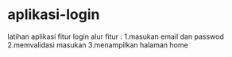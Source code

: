 # aplikasi-login
latihan aplikasi fitur login
alur fitur :
1.masukan email dan passwod
2.memvalidasi masukan
3.menampilkan halaman home
